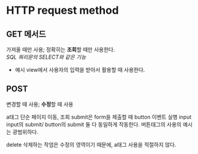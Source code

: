# HTTP request method

## GET 메서드

가져올 때만 사용; 정확히는 **조회**할 때만 사용한다.\
_SQL 쿼리문의 SELECT와 같은 기능_

- 예시
  view에서 사용자의 입력을 받아서 활용할 때 사용한다.

## POST

변경할 때 사용; **수정**할 때 사용

a태그 단순 페이지 이동, 조회
submit은 form을 제출할 때
button 이벤트 실행
input
input의 submit/ button의 submit 둘 다 동일하게 작동한다.
버튼태그의 사용의 예시는 광범위하다.

delete 삭제하는 작엄은 수정의 영역이기 때문에, a태그 사용을 적절하지 않다.
